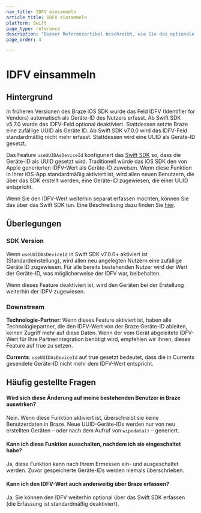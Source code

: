 ```yaml
---
nav_title: IDFV einsammeln
article_title: IDFV einsammeln
platform: Swift
page_type: reference
description: "Dieser Referenzartikel beschreibt, wie Sie das optionale IDFV-Feld für das Swift SDK erfassen."
page_order: 4

---
```


# IDFV einsammeln 

## Hintergrund

In früheren Versionen des Braze iOS SDK wurde das Feld IDFV (Identifier for Vendors) automatisch als Geräte-ID des Nutzers erfasst. Ab Swift SDK v5.7.0 wurde das IDFV-Feld optional deaktiviert. Stattdessen setzte Braze eine zufällige UUID als Geräte ID. Ab Swift SDK v7.0.0 wird das IDFV-Feld standardmäßig nicht mehr erfasst. Stattdessen wird eine UUID als Geräte-ID gesetzt.

Das Feature `useUUIDAsDeviceId` konfiguriert das [Swift SDK](https://github.com/braze-inc/braze-swift-sdk) so, dass die Geräte-ID als UUID gesetzt wird. Traditionell würde das iOS SDK den von Apple generierten IDFV-Wert als Geräte-ID zuweisen. Wenn diese Funktion in Ihrer iOS-App standardmäßig aktiviert ist, wird allen neuen Benutzern, die über das SDK erstellt werden, eine Geräte-ID zugewiesen, die einer UUID entspricht.

Wenn Sie den IDFV-Wert weiterhin separat erfassen möchten, können Sie das über das Swift SDK tun. Eine Beschreibung dazu finden Sie [hier](https://braze-inc.github.io/braze-swift-sdk/documentation/brazekit/braze/set(identifierforvendor:)).

## Überlegungen

### SDK Version

Wenn `useUUIDAsDeviceId` in Swift SDK v7.0.0+ aktiviert ist (Standardeinstellung), wird allen neu angelegten Nutzern eine zufällige Geräte ID zugewiesen. Für alle bereits bestehenden Nutzer wird der Wert der Geräte-ID, was möglicherweise der IDFV war, beibehalten.

Wenn dieses Feature deaktiviert ist, wird den Geräten bei der Erstellung weiterhin der IDFV zugewiesen.

### Downstream 

**Technologie-Partner**: Wenn dieses Feature aktiviert ist, haben alle Technologiepartner, die den IDFV-Wert von der Braze Geräte-ID ableiten, keinen Zugriff mehr auf diese Daten. Wenn der vom Gerät abgeleitete IDFV-Wert für Ihre Partnerintegration benötigt wird, empfehlen wir Ihnen, dieses Feature auf true zu setzen.

**Currents**: `useUUIDAsDeviceId` auf true gesetzt bedeutet, dass die in Currents gesendete Geräte-ID nicht mehr dem IDFV-Wert entspricht.

## Häufig gestellte Fragen

#### Wird sich diese Änderung auf meine bestehenden Benutzer in Braze auswirken?
Nein. Wenn diese Funktion aktiviert ist, überschreibt sie keine Benutzerdaten in Braze. Neue UUID-Geräte-IDs werden nur von neu erstellten Geräten – oder nach dem Aufruf von `wipedata()` – generiert.

#### Kann ich diese Funktion ausschalten, nachdem ich sie eingeschaltet habe?
Ja, diese Funktion kann nach Ihrem Ermessen ein- und ausgeschaltet werden. Zuvor gespeicherte Geräte-IDs werden niemals überschrieben.

#### Kann ich den IDFV-Wert auch anderweitig über Braze erfassen?
Ja, Sie können den IDFV weiterhin optional über das Swift SDK erfassen (die Erfassung ist standardmäßig deaktiviert). 

